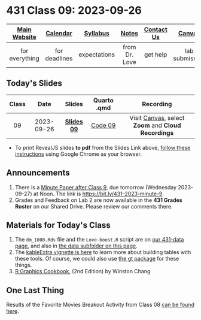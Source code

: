 # 431 Class 09: 2023-09-26

[Main Website](https://thomaselove.github.io/431-2023/) | [Calendar](https://thomaselove.github.io/431-2023/calendar.html) | [Syllabus](https://thomaselove.github.io/431-syllabus-2023/) | [Notes](https://thomaselove.github.io/431-notes/) | [Contact Us](https://thomaselove.github.io/431-2023/contact.html) | [Canvas](https://canvas.case.edu) | [Data and Code](https://github.com/THOMASELOVE/431-data)
:-----------: | :--------------: | :----------: | :---------: | :-------------: | :-----------: | :------------:
for everything | for deadlines | expectations | from Dr. Love | get help | lab submission | for downloads

## Today's Slides

Class | Date | Slides | Quarto .qmd | Recording
:---: | :--------: | :------: | :------: | :-------------:
09 | 2023-09-26 | **[Slides 09](https://thomaselove.github.io/431-slides-2023/class09.html)** | [Code 09](https://thomaselove.github.io/431-slides-2023/class09.qmd) | Visit [Canvas](https://canvas.case.edu/), select **Zoom** and **Cloud Recordings**

- To print RevealJS slides **to pdf** from the Slides Link above, [follow these instructions](https://quarto.org/docs/presentations/revealjs/presenting.html#print-to-pdf) using Google Chrome as your browser.

## Announcements

1. There is a [Minute Paper after Class 9](https://bit.ly/431-2023-minute-9), due tomorrow (Wednesday 2023-09-27) at Noon. The link is <https://bit.ly/431-2023-minute-9>.
2. Grades and Feedback on Lab 2 are now available in the **431 Grades Roster** on our Shared Drive. Please review our comments there.
 
## Materials for Today's Class

1. The `dm_1000.Rds` file and the `Love-boost.R` script are on [our 431-data page](https://github.com/THOMASELOVE/431-data), and also in [the data subfolder on this page](https://github.com/THOMASELOVE/431-classes-2023/tree/main/class09/data).
2. The [kableExtra vignette is here](https://cran.r-project.org/web/packages/kableExtra/vignettes/awesome_table_in_html.html) to learn more about building tables with these tools. Of course, we could also use [the gt package](https://gt.rstudio.com/) for these things.
3. [R Graphics Cookbook](https://r-graphics.org/), (2nd Edition) by Winston Chang

## One Last Thing

Results of the Favorite Movies Breakout Activity from Class 08 [can be found here](https://github.com/THOMASELOVE/431-classes-2023/blob/main/movies/breakout1_results.md).
